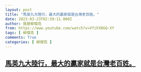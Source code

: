 ```yaml
---
layout: post
title: "馬英九大陸行，最大的贏家就是台灣老百姓。"
date: 2023-03-23T02:59:11.000Z
author: 我是柳傑克
from: https://www.youtube.com/watch?v=VfiFX8GQ-XY
tags: [ 柳傑克 ]
comments: True
categories: [ 柳傑克 ]
---
```

<!--1679540351000-->
[馬英九大陸行，最大的贏家就是台灣老百姓。](https://www.youtube.com/watch?v=VfiFX8GQ-XY)
------

<div>

</div>
